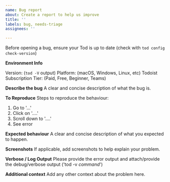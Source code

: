 ```yaml
---
name: Bug report
about: Create a report to help us improve
title: ''
labels: bug, needs-triage
assignees: ''

---
```


Before opening a bug, ensure your Tod is up to date (check with `tod config check-version`)

**Environment Info**

Version: (`tod -V` output)
Platform: (macOS, Windows, Linux, etc)
Todoist Subscription Tier: (Paid, Free, Beginner, Teams)

**Describe the bug**
A clear and concise description of what the bug is.

**To Reproduce**
Steps to reproduce the behaviour:

1. Go to '...'
2. Click on '....'
3. Scroll down to '....'
4. See error

**Expected behaviour**
A clear and concise description of what you expected to happen.

**Screenshots**
If applicable, add screenshots to help explain your problem.

**Verbose / Log Output**
Please provide the error output and attach/provide the debug/verbose output ('tod -v *command*')

**Additional context**
Add any other context about the problem here.
